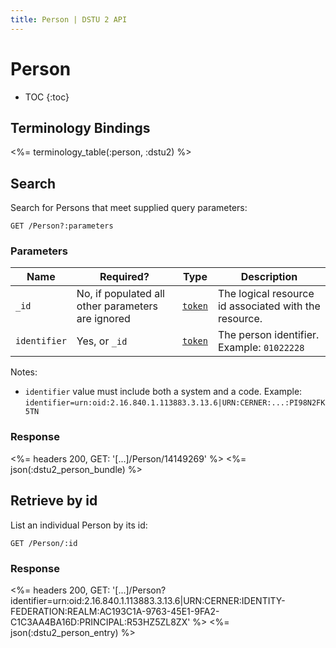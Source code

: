 ```yaml
---
title: Person | DSTU 2 API
---
```


# Person

* TOC
{:toc}

## Terminology Bindings

<%= terminology_table(:person, :dstu2) %>

## Search

Search for Persons that meet supplied query parameters:

    GET /Person?:parameters

### Parameters

 Name         | Required?                                                    | Type       | Description
--------------|--------------------------------------------------------------|------------|------------------------------------------------------------------------------------
 `_id`        | No, if populated all other parameters are ignored            | [`token`]  | The logical resource id associated with the resource.
 `identifier` | Yes, or `_id`                                                | [`token`]  | The person identifier.  Example: `01022228`

Notes:
 
- `identifier` value must include both a system and a code. Example: `identifier=urn:oid:2.16.840.1.113883.3.13.6|URN:CERNER:...:PI98N2FK5TN`

### Response

<%= headers 200, GET: '[...]/Person/14149269' %>
<%= json(:dstu2_person_bundle) %>

## Retrieve by id

List an individual Person by its id:

    GET /Person/:id

### Response

<%= headers 200, GET: '[...]/Person?identifier=urn:oid:2.16.840.1.113883.3.13.6|URN:CERNER:IDENTITY-FEDERATION:REALM:AC193C1A-9763-45E1-9FA2-C1C3AA4BA16D:PRINCIPAL:R53HZ5ZL8ZX' %>
<%= json(:dstu2_person_entry) %>

[`token`]: http://hl7.org/fhir/DSTU2/search.html#token
